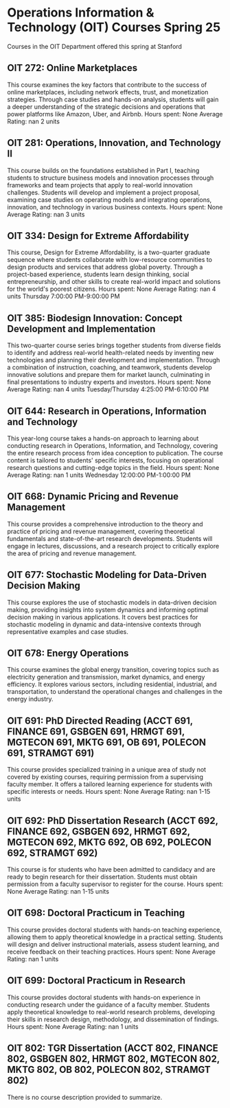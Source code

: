 # Operations Information & Technology (OIT) Courses Spring 25 
Courses in the OIT Department offered this spring at Stanford
 ## OIT 272: Online Marketplaces
This course examines the key factors that contribute to the success of online marketplaces, including network effects, trust, and monetization strategies. Through case studies and hands-on analysis, students will gain a deeper understanding of the strategic decisions and operations that power platforms like Amazon, Uber, and Airbnb.
Hours spent: None
Average Rating: nan
2 units
## OIT 281: Operations, Innovation, and Technology II
This course builds on the foundations established in Part I, teaching students to structure business models and innovation processes through frameworks and team projects that apply to real-world innovation challenges. Students will develop and implement a project proposal, examining case studies on operating models and integrating operations, innovation, and technology in various business contexts.
Hours spent: None
Average Rating: nan
3 units
## OIT 334: Design for Extreme Affordability
This course, Design for Extreme Affordability, is a two-quarter graduate sequence where students collaborate with low-resource communities to design products and services that address global poverty. Through a project-based experience, students learn design thinking, social entrepreneurship, and other skills to create real-world impact and solutions for the world's poorest citizens.
Hours spent: None
Average Rating: nan
4 units
Thursday 7:00:00 PM-9:00:00 PM
## OIT 385: Biodesign Innovation: Concept Development and Implementation
This two-quarter course series brings together students from diverse fields to identify and address real-world health-related needs by inventing new technologies and planning their development and implementation. Through a combination of instruction, coaching, and teamwork, students develop innovative solutions and prepare them for market launch, culminating in final presentations to industry experts and investors.
Hours spent: None
Average Rating: nan
4 units
Tuesday/Thursday 4:25:00 PM-6:10:00 PM
## OIT 644: Research in Operations, Information and Technology
This year-long course takes a hands-on approach to learning about conducting research in Operations, Information, and Technology, covering the entire research process from idea conception to publication. The course content is tailored to students' specific interests, focusing on operational research questions and cutting-edge topics in the field.
Hours spent: None
Average Rating: nan
1 units
Wednesday 12:00:00 PM-1:00:00 PM
## OIT 668: Dynamic Pricing and Revenue Management
This course provides a comprehensive introduction to the theory and practice of pricing and revenue management, covering theoretical fundamentals and state-of-the-art research developments. Students will engage in lectures, discussions, and a research project to critically explore the area of pricing and revenue management.
## OIT 677: Stochastic Modeling for Data-Driven Decision Making
This course explores the use of stochastic models in data-driven decision making, providing insights into system dynamics and informing optimal decision making in various applications. It covers best practices for stochastic modeling in dynamic and data-intensive contexts through representative examples and case studies.
## OIT 678: Energy Operations
This course examines the global energy transition, covering topics such as electricity generation and transmission, market dynamics, and energy efficiency. It explores various sectors, including residential, industrial, and transportation, to understand the operational changes and challenges in the energy industry.
## OIT 691: PhD Directed Reading (ACCT 691, FINANCE 691, GSBGEN 691, HRMGT 691, MGTECON 691, MKTG 691, OB 691, POLECON 691, STRAMGT 691)
This course provides specialized training in a unique area of study not covered by existing courses, requiring permission from a supervising faculty member. It offers a tailored learning experience for students with specific interests or needs.
Hours spent: None
Average Rating: nan
1-15 units
## OIT 692: PhD Dissertation Research (ACCT 692, FINANCE 692, GSBGEN 692, HRMGT 692, MGTECON 692, MKTG 692, OB 692, POLECON 692, STRAMGT 692)
This course is for students who have been admitted to candidacy and are ready to begin research for their dissertation. Students must obtain permission from a faculty supervisor to register for the course.
Hours spent: None
Average Rating: nan
1-15 units
## OIT 698: Doctoral Practicum in Teaching
This course provides doctoral students with hands-on teaching experience, allowing them to apply theoretical knowledge in a practical setting. Students will design and deliver instructional materials, assess student learning, and receive feedback on their teaching practices.
Hours spent: None
Average Rating: nan
1 units
## OIT 699: Doctoral Practicum in Research
This course provides doctoral students with hands-on experience in conducting research under the guidance of a faculty member. Students apply theoretical knowledge to real-world research problems, developing their skills in research design, methodology, and dissemination of findings.
Hours spent: None
Average Rating: nan
1 units
## OIT 802: TGR Dissertation (ACCT 802, FINANCE 802, GSBGEN 802, HRMGT 802, MGTECON 802, MKTG 802, OB 802, POLECON 802, STRAMGT 802)
There is no course description provided to summarize.